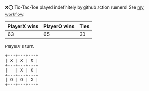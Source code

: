 :x::o: Tic-Tac-Toe played indefinitely by github action runners! See [my workflow](.github/workflows/play.yaml).

|PlayerX wins|PlayerO wins|Ties|
|-|-|-|
|63|65|30|

PlayerX's turn.

<pre>
+---+---+---+
| X | X | O |
+---+---+---+
|   | X | O |
+---+---+---+
| O | O | X |
+---+---+---+
</pre>